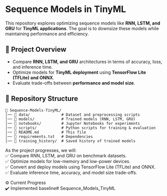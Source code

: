 # Sequence Models in TinyML

This repository explores optimizing sequence models like **RNN, LSTM, and GRU** for **TinyML applications**. The goal is to downsize these models while maintaining performance and efficiency.

## 🚀 Project Overview <br>
- Compare **RNN, LSTM, and GRU** architectures in terms of accuracy, loss, and inference time.
- Optimize models for **TinyML deployment** using **TensorFlow Lite (TFLite) and ONNX**.
- Evaluate trade-offs between **performance and model size**.

## 📂 Repository Structure
```
📁 Sequence-Models-TinyML/
│── 📂 data/              # Dataset and preprocessing scripts  
│── 📂 models/            # Trained models (RNN, LSTM, GRU)  
│── 📂 notebooks/         # Jupyter Notebooks for experiments  
│── 📂 scripts/           # Python scripts for training & evaluation  
│── 📝 README.md          # This file  
│── 📄 requirements.txt   # Dependencies  
│── 📄 training_history/  # Saved history of trained models  
```
As the project progresses, we will:<br>
✅ Compare RNN, LSTM, and GRU on benchmark datasets.<br>
✅ Optimize models for low-memory and low-power devices.<br>
✅ Convert and deploy models using TensorFlow Lite (TFLite) and ONNX.<br>
✅ Evaluate inference time, accuracy, and model size trade-offs.<br>

⚙️ Current Progress <br>
✔️ Implemented baseline# Sequence_Models_TinyML
